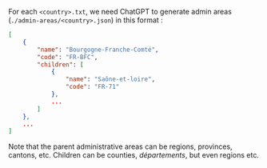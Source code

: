 For each `<country>.txt`, we need ChatGPT to generate admin areas (`./admin-areas/<country>.json`) in this format :

```json
[
    {
        "name": "Bourgogne-Franche-Comté",
        "code": "FR-BFC",
        "children": [
            {
                "name": "Saône-et-loire",
                "code": "FR-71"
            },
            ...
        ]
    },
    ...
]
```

Note that the parent administrative areas can be regions, provinces, cantons, etc.
Children can be counties, _départements_, but even regions etc.
